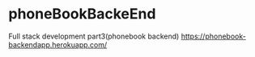 # phoneBookBackeEnd

Full stack development part3(phonebook backend)
https://phonebook-backendapp.herokuapp.com/
